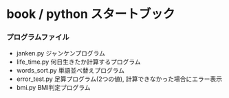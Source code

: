 # book / python スタートブック

### プログラムファイル
- janken.py    ジャンケンプログラム
- life_time.py   何日生きたか計算するプログラム
- words_sort.py   単語並べ替えプログラム
- error_test.py   足算プログラム(2つの値), 計算できなかった場合にエラー表示
- bmi.py BMI判定プログラム
